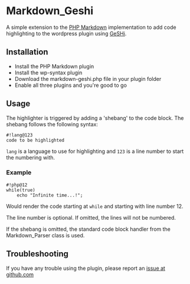 # Markdown_Geshi #
A simple extension to the [PHP Markdown](http://michelf.com/projects/php-markdown/) implementation 
to add code highlighting to the wordpress plugin using [GeSHi](http://qbnz.com/highlighter/).

## Installation ##
 - Install the PHP Markdown plugin
 - Install the wp-syntax plugin
 - Download the markdown-geshi.php file in your plugin folder
 - Enable all three plugins and you're good to go

## Usage ##
The highlighter is triggered by adding a 'shebang' to the code block. 
The shebang follows the following syntax:

    #!lang@123
    code to be highlighted

`lang` is a language to use for highlighting and `123` is a line number 
to start the numbering with.

### Example ###
    #!php@12
    while(true)
        echo "Infinite time...!";

Would render the code starting at `while` and starting with line number 
12.

The line number is optional. If omitted, the lines will not be numbered.

If the shebang is omitted, the standard code block handler from the 
Markdown_Parser class is used.

## Troubleshooting ##
If you have any trouble using the plugin, please report an [issue at github.com](http://github.com/drm/Markdown_Geshi/issues)

